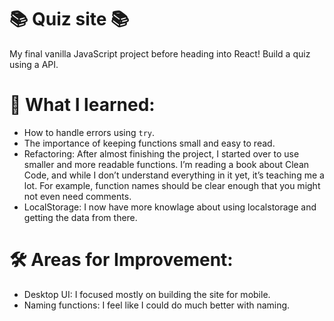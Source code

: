 # 📚 Quiz site 📚
My final vanilla JavaScript project before heading into React! Build a quiz using a API.

# 🚀 What I learned:
- How to handle errors using `try`.
- The importance of keeping functions small and easy to read.
- Refactoring: After almost finishing the project, I started over to use smaller and more readable functions. I’m reading a book about Clean Code, and while I don’t understand everything in it yet, it’s teaching me a lot. For example, function names should be clear enough that you might not even need comments.
- LocalStorage: I now have more knowlage about using localstorage and getting the data from there.

# 🛠️ Areas for Improvement:
- Desktop UI: I focused mostly on building the site for mobile.
- Naming functions: I feel like I could do much better with naming.